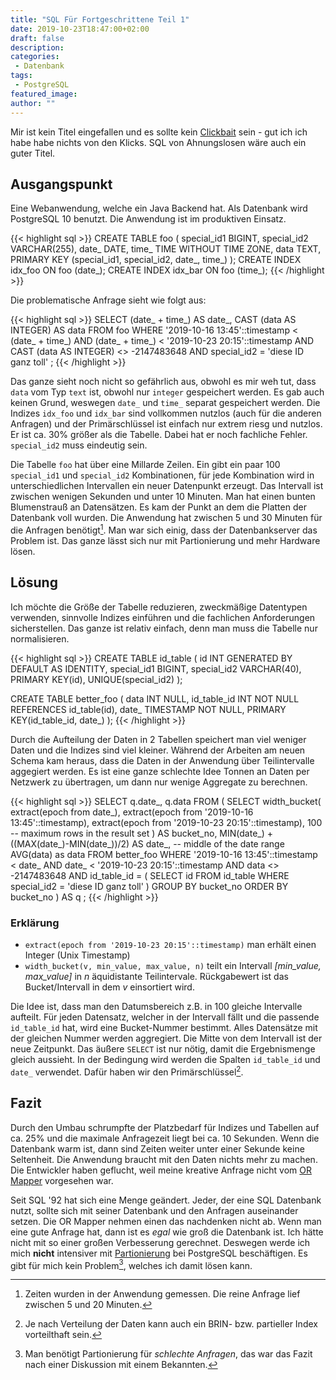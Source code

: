 ```yaml
---
title: "SQL Für Fortgeschrittene Teil 1"
date: 2019-10-23T18:47:00+02:00
draft: false
description:
categories:
 - Datenbank
tags:
 - PostgreSQL
featured_image:
author: ""
---
```


Mir ist kein Titel eingefallen und es sollte kein [Clickbait] sein - gut
ich ich habe habe nichts von den Klicks. SQL von Ahnungslosen wäre auch
ein guter Titel.

## Ausgangspunkt

Eine Webanwendung, welche ein Java Backend hat. Als Datenbank wird PostgreSQL 10 benutzt. Die
Anwendung ist im produktiven Einsatz.

{{< highlight sql >}}
CREATE TABLE foo (
    special_id1  BIGINT,
    special_id2  VARCHAR(255),
    date_        DATE,
    time_        TIME WITHOUT TIME ZONE,
    data         TEXT,
    PRIMARY KEY  (special_id1, special_id2, date_, time_)
);
CREATE INDEX idx_foo ON foo (date_);
CREATE INDEX idx_bar ON foo (time_);
{{< /highlight >}}

Die problematische Anfrage sieht wie folgt aus:

{{< highlight sql >}}
SELECT
    (date_ + time_) AS date_,
    CAST (data AS INTEGER) AS data
FROM
    foo
WHERE
    '2019-10-16 13:45'::timestamp < (date_ + time_) AND
    (date_ + time_) < '2019-10-23 20:15'::timestamp AND
    CAST (data AS INTEGER) <> -2147483648 AND
    special_id2 = 'diese ID ganz toll'
;
{{< /highlight >}}

Das ganze sieht noch nicht so gefährlich aus, obwohl es mir weh tut, dass `data` vom Typ `text` ist,
obwohl nur `integer` gespeichert werden. Es gab auch keinen Grund, weswegen `date_` und `time_` separat gespeichert werden.
Die Indizes `idx_foo` und `idx_bar` sind vollkommen nutzlos (auch für die anderen Anfragen) und der Primärschlüssel ist
einfach nur extrem riesg und nutzlos. Er ist ca. 30% größer als die Tabelle. Dabei hat er noch fachliche Fehler. `special_id2`
muss eindeutig sein.

Die Tabelle `foo` hat über eine Millarde Zeilen. Ein gibt ein paar 100 `special_id1` und `special_id2` Kombinationen, für jede
Kombination wird in unterschiedlichen Intervallen ein neuer Datenpunkt erzeugt. Das Intervall ist zwischen wenigen Sekunden und
unter 10 Minuten. Man hat einen bunten Blumenstrauß an Datensätzen. Es kam der Punkt an dem die Platten der Datenbank
voll wurden. Die Anwendung hat zwischen 5 und 30 Minuten für die Anfragen benötigt[^1]. Man war sich einig, dass der
Datenbankserver das Problem ist. Das ganze lässt sich nur mit Partionierung und mehr Hardware lösen.

## Lösung

Ich möchte die Größe der Tabelle reduzieren, zweckmäßige Datentypen verwenden, sinnvolle Indizes einführen und die fachlichen
Anforderungen sicherstellen. Das ganze ist relativ einfach, denn man muss die Tabelle nur normalisieren.

{{< highlight sql >}}
CREATE TABLE id_table (
    id              INT GENERATED BY DEFAULT AS IDENTITY,
    special_id1     BIGINT,
    special_id2     VARCHAR(40),
    PRIMARY         KEY(id),
    UNIQUE(special_id2)
);

CREATE TABLE better_foo (
    data            INT NULL,
    id_table_id     INT NOT NULL REFERENCES id_table(id),
    date_           TIMESTAMP  NOT NULL,
    PRIMARY KEY(id_table_id, date_)
);
{{< /highlight >}}

Durch die Aufteilung der Daten in 2 Tabellen speichert man viel weniger Daten und die Indizes sind viel kleiner. Während der Arbeiten
am neuen Schema kam heraus, dass die Daten in der Anwendung über Teilintervalle aggegiert werden. Es ist eine ganze schlechte
Idee Tonnen an Daten per Netzwerk zu übertragen, um dann nur wenige Aggregate zu berechnen.

{{< highlight sql >}}
SELECT
    q.date_,
    q.data
FROM (
    SELECT
        width_bucket(
            extract(epoch from date_),
            extract(epoch from '2019-10-16 13:45'::timestamp),
            extract(epoch from '2019-10-23 20:15'::timestamp),
            100                                             -- maximum rows in the result set
        ) AS bucket_no,
        MIN(date_) + ((MAX(date_)-MIN(date_))/2) AS date_,  -- middle of the date range
        AVG(data) as data
    FROM
        better_foo
    WHERE
        '2019-10-16 13:45'::timestamp < date_ AND
        date_ < '2019-10-23 20:15'::timestamp AND
        data  <> -2147483648 AND
        id_table_id = (
            SELECT id FROM id_table WHERE special_id2 = 'diese ID ganz toll'
        )
    GROUP BY
        bucket_no
    ORDER BY
        bucket_no
    ) AS q
;
{{< /highlight >}}

### Erklärung

* `extract(epoch from '2019-10-23 20:15'::timestamp)` man erhält einen Integer (Unix Timestamp)
* `width_bucket(v, min_value, max_value, n)` teilt ein Intervall *[min_value, max_value]* in *n* äquidistante Teilintervale. Rückgabewert ist das Bucket/Intervall in dem *v* einsortiert wird.

Die Idee ist, dass man den Datumsbereich z.B. in 100 gleiche Intervalle aufteilt. Für jeden Datensatz, welcher in der Intervall fällt und die passende
`id_table_id` hat, wird eine Bucket-Nummer bestimmt. Alles Datensätze mit der gleichen Nummer werden aggregiert. Die Mitte von dem Intervall ist der
neue Zeitpunkt. Das äußere `SELECT` ist nur nötig, damit die Ergebnismenge gleich aussieht. In der Bedingung wird werden die Spalten `id_table_id`
und `date_` verwendet. Dafür haben wir den Primärschlüssel[^2].

## Fazit

Durch den Umbau schrumpfte der Platzbedarf für Indizes und Tabellen auf ca. 25% und die maximale Anfragezeit liegt bei ca. 10 Sekunden. Wenn die Datenbank
warm ist, dann sind Zeiten weiter unter einer Sekunde keine Seltenheit. Die Anwendung braucht mit den Daten nichts mehr zu machen. Die Entwickler haben geflucht,
weil meine kreative Anfrage nicht vom [OR Mapper] vorgesehen war.

Seit SQL '92 hat sich eine Menge geändert. Jeder, der eine SQL Datenbank nutzt, sollte sich mit seiner Datenbank und den Anfragen auseinander setzen.
Die OR Mapper nehmen einen das nachdenken nicht ab. Wenn man eine gute Anfrage hat, dann ist es *egal* wie groß die Datenbank ist. Ich hätte nicht mit so einer
großen Verbesserung gerechnet. Deswegen werde ich mich **nicht** intensiver mit [Partionierung] bei PostgreSQL beschäftigen. Es gibt für mich kein Problem[^3],
welches ich damit lösen kann.

[Partionierung]: https://www.postgresql.org/docs/12/ddl-partitioning.html
[Clickbait]: https://de.wikipedia.org/wiki/Clickbaiting
[OR Mapper]: https://de.wikipedia.org/wiki/Objektrelationale_Abbildung
[^1]: Zeiten wurden in der Anwendung gemessen. Die reine Anfrage lief zwischen 5 und 20 Minuten.
[^2]: Je nach Verteilung der Daten kann auch ein BRIN- bzw. partieller Index vorteilthaft sein.
[^3]: Man benötigt Partionierung für *schlechte Anfragen*, das war das Fazit nach einer Diskussion mit einem Bekannten.
